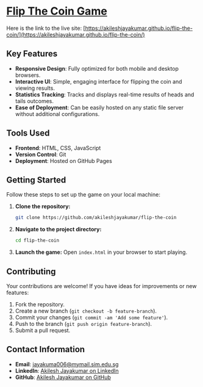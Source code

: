 # [Flip The Coin Game](https://akileshjayakumar.github.io/flip-the-coin/)

Here is the link to the live site: [https://akileshjayakumar.github.io/flip-the-coin/](https://akileshjayakumar.github.io/flip-the-coin/)

## Key Features

- **Responsive Design**: Fully optimized for both mobile and desktop browsers.
- **Interactive UI**: Simple, engaging interface for flipping the coin and viewing results.
- **Statistics Tracking**: Tracks and displays real-time results of heads and tails outcomes.
- **Ease of Deployment**: Can be easily hosted on any static file server without additional configurations.

## Tools Used

- **Frontend**: HTML, CSS, JavaScript
- **Version Control**: Git
- **Deployment**: Hosted on GitHub Pages

## Getting Started

Follow these steps to set up the game on your local machine:

1. **Clone the repository:**
   ```bash
   git clone https://github.com/akileshjayakumar/flip-the-coin
   ```
2. **Navigate to the project directory:**
   ```bash
   cd flip-the-coin
   ```
3. **Launch the game:**
   Open `index.html` in your browser to start playing.

## Contributing

Your contributions are welcome! If you have ideas for improvements or new features:

1. Fork the repository.
2. Create a new branch (`git checkout -b feature-branch`).
3. Commit your changes (`git commit -am 'Add some feature'`).
4. Push to the branch (`git push origin feature-branch`).
5. Submit a pull request.

## Contact Information

- **Email**: [jayakuma006@mymail.sim.edu.sg](mailto:jayakuma006@mymail.sim.edu.sg)
- **LinkedIn**: [Akilesh Jayakumar on LinkedIn](https://www.linkedin.com/in/akileshjayakumar/)
- **GitHub**: [Akilesh Jayakumar on GitHub](https://github.com/akileshjayakumar)
